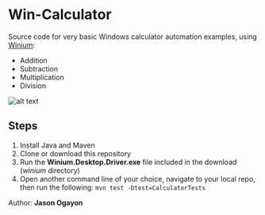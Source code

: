 Win-Calculator
===============

Source code for very basic Windows calculator automation examples, using [Winium](https://github.com/2gis/Winium):

* Addition
* Subtraction
* Multiplication
* Division

![alt text][demo]

[demo]: https://github.com/jasonogayon/win-calculator/blob/master/screenshots/win-calculator.gif "Running Calculator Tests"

## Steps

1. Install Java and Maven
2. Clone or download this repository
3. Run the **Winium.Desktop.Driver.exe** file included in the download (*winium* directory)
4. Open another command line of your choice, navigate to your local repo, then run the following: `mvn test -Dtest=CalculatorTests`

Author: **Jason Ogayon**


